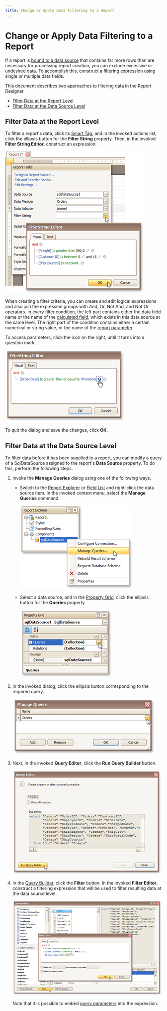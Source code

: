 ```yaml
---
title: Change or Apply Data Filtering to a Report
---
```

# Change or Apply Data Filtering to a Report
If a report is [bound to a data source](../create-reports/binding-a-report-to-data.md) that contains far more rows than are necessary for processing report creation, you can exclude excessive or undesired data. To accomplish this, construct a filtering expression using single or multiple data fields.

This document describes two approaches to filtering data in the Report Designer.
* [Filter Data at the Report Level](#reportlevel)
* [Filter Data at the Data Source Level](#datasourcelevel)

## <a name="reportlevel"/>Filter Data at the Report Level
To filter a report's data, click its [Smart Tag](../report-designer-reference/report-designer-ui/smart-tag.md), and in the invoked actions list, click the ellipsis button for the **Filter String** property. Then, in the invoked **Filter String Editor**, construct an expression.

![RD_HowTo_FilterData_1](../../../../images/img8456.png)

When creating a filter criteria, you can create and edit logical expressions and also join the expression groups with And, Or, Not And, and Not Or operators. In every filter condition, the left part contains either the data field name or the name of the [calculated field](add-calculated-fields-to-a-report.md), which exists in this data source at the same level. The right part of the condition contains either a certain numerical or string value, or the name of the [report parameter](add-parameters-to-a-report.md).

To access parameters, click the icon on the right, until it turns into a question mark.

![eud-win-reports-filter-string-with-parameter](../../../../images/img126977.png)

To quit the dialog and save the changes, click **OK**.

## <a name="datasourcelevel"/>Filter Data at the Data Source Level
To filter data before it has been supplied to a report, you can modify a query of a SqlDataSource assigned to the report's **Data Source** property. To do this, perform the following steps.
1. Invoke the **Manage Queries** dialog using one of the following ways.
	* Switch to the [Report Explorer](../report-designer-reference/report-designer-ui/report-explorer.md) or [Field List](../report-designer-reference/report-designer-ui/field-list.md) and right-click the data source item. In the invoked context menu, select the **Manage Queries** command.
		
		![eud-win-report-explorer-manage-queries](../../../../images/img126978.png)
	* Select a data source, and in the [Property Grid](../report-designer-reference/report-designer-ui/property-grid.md), click the ellipsis button for the **Queries** property.
		
		![eud-win-reports-property-grid-sqldatasource-queries](../../../../images/img126979.png)
2. In the invoked dialog, click the ellipsis button corresponding to the required query.
	
	![eud-win-reports-manage-queries-dialog](../../../../images/img126980.png)
3. Next, in the invoked **Query Editor**, click the **Run Query Builder** button.
	
	![eud-win-reports-query-editor](../../../../images/img126981.png)
4. In the [Query Builder](../report-designer-reference/report-designer-ui/query-builder.md), click the **Filter** button. In the invoked **Filter Editor**, construct a filtering expression that will be used to filter resulting data at the data source level.
	
	![eud-win-reports-query-builder-filtering](../../../../images/img126982.png)
	
	Note that it is possible to embed [query parameters](use-query-parameters.md) into the expression.